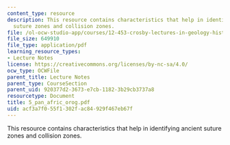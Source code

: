```yaml
---
content_type: resource
description: This resource contains characteristics that help in identifying ancient
  suture zones and collision zones.
file: /ol-ocw-studio-app/courses/12-453-crosby-lectures-in-geology-history-of-africa-fall-2005/acf3a7f055f1302fac84929f467eb67f_5_pan_afric_orog.pdf
file_size: 649910
file_type: application/pdf
learning_resource_types:
- Lecture Notes
license: https://creativecommons.org/licenses/by-nc-sa/4.0/
ocw_type: OCWFile
parent_title: Lecture Notes
parent_type: CourseSection
parent_uid: 920377d2-3673-e7cb-1182-3b29cb3737a8
resourcetype: Document
title: 5_pan_afric_orog.pdf
uid: acf3a7f0-55f1-302f-ac84-929f467eb67f
---
```

This resource contains characteristics that help in identifying ancient suture zones and collision zones.